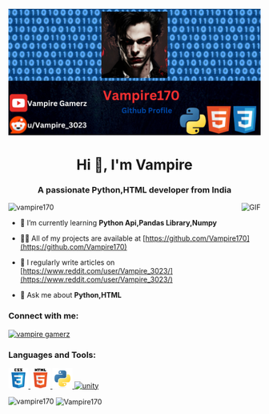![logo](https://github.com/Vampire170/Vampire170/blob/main/Vampire170.png)
<h1 align="center">Hi 👋, I'm Vampire</h1>
<h3 align="center">A passionate Python,HTML developer from India</h3>
<img align="right" alt=GIF widhth="400" src="https://user-images.githubusercontent.com/55389276/140866485-8fb1c876-9a8f-4d6a-98dc-08c4981eaf70.gif">
<p align="left"> <img src="https://komarev.com/ghpvc/?username=vampire170&label=Profile%20views&color=0e75b6&style=flat" alt="vampire170" /> </p>

- 🌱 I’m currently learning **Python Api,Pandas Library,Numpy**

- 👨‍💻 All of my projects are available at [https://github.com/Vampire170](https://github.com/Vampire170)

- 📝 I regularly write articles on [https://www.reddit.com/user/Vampire_3023/](https://www.reddit.com/user/Vampire_3023/)

- 💬 Ask me about **Python,HTML**

<h3 align="left">Connect with me:</h3>
<p align="left">
<a href="https://www.youtube.com/c/vampire gamerz" target="blank"><img align="center" src="https://raw.githubusercontent.com/rahuldkjain/github-profile-readme-generator/master/src/images/icons/Social/youtube.svg" alt="vampire gamerz" height="30" width="40" /></a>
</p>

<h3 align="left">Languages and Tools:</h3>
<p align="left"> <a href="https://www.w3schools.com/css/" target="_blank" rel="noreferrer"> <img src="https://raw.githubusercontent.com/devicons/devicon/master/icons/css3/css3-original-wordmark.svg" alt="css3" width="40" height="40"/> </a> <a href="https://www.w3.org/html/" target="_blank" rel="noreferrer"> <img src="https://raw.githubusercontent.com/devicons/devicon/master/icons/html5/html5-original-wordmark.svg" alt="html5" width="40" height="40"/> </a> <a href="https://www.python.org" target="_blank" rel="noreferrer"> <img src="https://raw.githubusercontent.com/devicons/devicon/master/icons/python/python-original.svg" alt="python" width="40" height="40"/> </a> <a href="https://unity.com/" target="_blank" rel="noreferrer"> <img src="https://www.vectorlogo.zone/logos/unity3d/unity3d-icon.svg" alt="unity" width="40" height="40"/> </a> </p>

<p><img align="left" src="https://github-readme-stats.vercel.app/api/top-langs?username=vampire170&show_icons=true&locale=en&layout=compact" alt="vampire170" /></p>

<p>&nbsp;<img align="center" src="https://github-readme-stats.vercel.app/api?username=Vampire170&show_icons=true&locale=en" alt="Vampire170" /></p>

